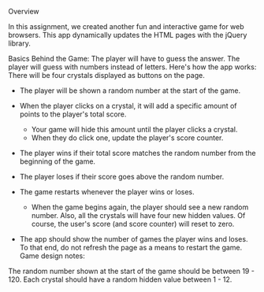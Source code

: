 Overview

In this assignment,  we created another fun and interactive game for web browsers. This app dynamically updates the HTML pages with the jQuery library.

Basics Behind the Game:
The player will have to guess the answer. The player will guess with numbers instead of letters.
Here's how the app works:
There will be four crystals displayed as buttons on the page.
* The player will be shown a random number at the start of the game.

* When the player clicks on a crystal, it will add a specific amount of points to the player's total score. 
    * Your game will hide this amount until the player clicks a crystal.
    * When they do click one, update the player's score counter.

* The player wins if their total score matches the random number from the beginning of the game.

* The player loses if their score goes above the random number.

* The game restarts whenever the player wins or loses.
    * When the game begins again, the player should see a new random number. Also, all the crystals will have four new hidden values. Of course, the user's score (and score counter) will reset to zero.

* The app should show the number of games the player wins and loses. To that end, do not refresh the page as a means to restart the game.
Game design notes:

The random number shown at the start of the game should be between 19 - 120.
Each crystal should have a random hidden value between 1 - 12.
